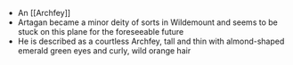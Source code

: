 - An [[Archfey]]
- Artagan became a minor deity of sorts in Wildemount and seems to be stuck on this plane for the foreseeable future
- He is described as a courtless Archfey, tall and thin with almond-shaped emerald green eyes and curly, wild orange hair